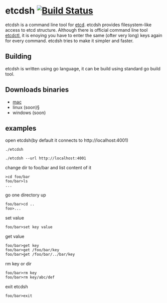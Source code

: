 # etcdsh [![Build Status](https://travis-ci.org/kamilhark/etcdsh.svg?branch=master)](https://travis-ci.org/kamilhark/etcdsh.svg?branch=master)

etcdsh is a command line tool for [etcd](https://github.com/coreos/etcd).
etcdsh provides filesystem-like access to etcd structure. 
Although there is official command line tool [etcdctl](https://github.com/coreos/etcd/tree/master/etcdctl), it is enoying you have to enter the same (ofter very long) keys again for every command. etcdsh tries to make it simpler and faster.

## Building
etcdsh is written using go language, it can be build using standard go build tool. 

## Downloads binaries
 * [mac](https://github.com/kamilhark/etcdsh/releases/download/0.0.1-ALPHA/etcdsh-mac.zip) 
 * linux (soon)§
 * windows (soon)

## examples
open etcdsh(by default it connects to http://localhost:4001)
<pre>
<code>./etcdsh</code>
</pre>
<pre>
<code>./etcdsh --url http://localhost:4001</code>
</pre>
change dir to foo/bar and list content of it
<pre>
<code>>cd foo/bar</code>
<code>foo/bar>ls</code>
<code>...</code>
</pre>
go one directory up
<pre>
<code>foo/bar>cd ..</code>
<code>foo>...</code>
</pre>
set value
<pre>
<code>foo/bar>set key value</code>
</pre>
get value
<pre>
<code>foo/bar>get key</code>
<code>foo/bar>get /foo/bar/key</code>
<code>foo/bar>get /foo/bar/../bar/key</code>
</pre>
rm key or dir
<pre>
<code>foo/bar>rm key</code>
<code>foo/bar>rm key/abc/def</code>
</pre>
exit etcdsh
<pre>
<code>foo/bar>exit</code>
</pre>

